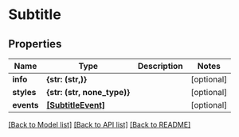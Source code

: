 # Subtitle


## Properties

Name | Type | Description | Notes
------------ | ------------- | ------------- | -------------
**info** | **{str: (str,)}** |  | [optional] 
**styles** | **{str: (str, none_type)}** |  | [optional] 
**events** | [**[SubtitleEvent]**](SubtitleEvent.md) |  | [optional] 

[[Back to Model list]](../#documentation-for-models) [[Back to API list]](../#documentation-for-api-endpoints) [[Back to README]](../)


